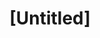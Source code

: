 ---
pid: ch631
title: "[Untitled]"
location_transcription: 
coordinates: "[-75.163104414604, 39.95270787898]"
zipcode: '19104'
gen_neighborhood: West Philadelphia
neighborhood: University City,Belmont,Parkside,Powelton Village
outside_phl: 
age: '21'
age_range: 20-29
instagram: 
image_file_name: ch_631.jpg
proposal_transcription: |-
  1) For the //me// pedestool, maybe put it in Fairmount Park, to better blend the ramp in with earthworks, or attach a lift to the rear (allowing it to be placed anywhere)
  2) A //Students-->Future// monument at the entrance to University City or at the meeting point of Drexel and Penn (acknowledge temple and others in some way)
  3) A bronzed ballot box (large) either at independence hall or city hall
  4) Seasonal monument (shifts modularly 4 times a //year//, should reflect somethings Philly is famous for during each season)
  Had more ideas, ran out of space. I think usable (benches, table, maybe even plugs/charging stations) parks should be incorporated into the monuments/projects to increase their effectiveness in their communities
topic: Education,Politics
topic_summary: 0, 0, 0
type: Interactive,Bench
keywords_other: ballot box, pedestal, seasonal, students, usable
credit: Lev Boonin
image_labels: 
twitter: 
facebook: 
permalink: "/monuments/ch631/"
layout: item-page
---